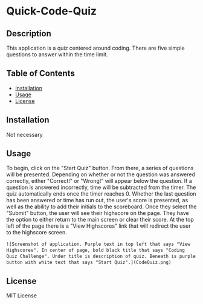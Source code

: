 # Quick-Code-Quiz

## Description

This application is a quiz centered around coding. There are five simple questions to answer within the time limit.

## Table of Contents

- [Installation](#installation)
- [Usage](#usage)
- [License](#license)

## Installation

Not necessary

## Usage

To begin, click on the "Start Quiz" button. From there, a series of questions will be presented. Depending on whether or not the question was answered correctly, either "Correct!" or "Wrong!" will appear below the question. If a question is answered incorrectly, time will be subtracted from the timer. The quiz automatically ends once the timer reaches 0. Whether the last question has been answered or time has run out, the user's score is presented, as well as the ability to add their initials to the scoreboard. Once they select the "Submit" button, the user will see their highscore on the page. They have the option to either return to the main screen or clear their score. At the top left of the page there is a "View Highscores" link that will redirect the user to the highscore screen.

    ![Screenshot of application. Purple text in top left that says "View Highscores". In center of page, bold black title that says "Coding Quiz Challenge". Under title is description of quiz. Beneath is purple button with white text that says "Start Quiz".](CodeQuiz.png)

## License

MIT License
